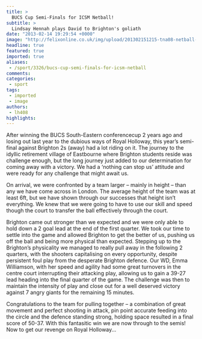 ```yaml
---
title: >
  BUCS Cup Semi-Finals for ICSM Netball!
subtitle: >
  Lindsay Hennah plays David to Brighton's goliath
date: "2013-02-14 19:29:54 +0000"
image: "http://felixonline.co.uk/img/upload/201302151215-tna08-netball-shot.jpg"
headline: true
featured: true
imported: true
aliases:
 - /sport/3326/bucs-cup-semi-finals-for-icsm-netball
comments:
categories:
 - sport
tags:
 - imported
 - image
authors:
 - lh408
highlights:
---
```


After winning the BUCS South-Eastern conferencecup 2 years ago and losing out last year to the dubious ways of Royal Holloway, this year’s semi-final against Brighton 2s (away) had a lot riding on it. The journey to the idyllic retirement village of Eastbourne where Brighton students reside was challenge enough, but the long journey just added to our determination for coming away with a victory. We had a ‘nothing can stop us’ attitude and were ready for any challenge that might await us.

On arrival, we were confronted by a team larger – mainly in height – than any we have come across in London. The average height of the team was at least 6ft, but we have shown through our successes that height isn’t everything. We knew that we were going to have to use our skill and speed though the court to transfer the ball effectively through the court.

Brighton came out stronger than we expected and we were only able to hold down a 2 goal lead at the end of the first quarter. We took our time to settle into the game and allowed Brighton to get the better of us, pushing us off the ball and being more physical than expected. Stepping up to the Brighton’s physicality we managed to really pull away in the following 2 quarters, with the shooters capitalising on every opportunity, despite persistent foul play from the desperate Brighton defence. Our WD, Emma Williamson, with her speed and agility had some great turnovers in the centre court interrupting their attacking play, allowing us to gain a 39-27 lead heading into the final quarter of the game. The challenge was then to maintain the intensity of play and close out for a well deserved victory against 7 angry giants for the remaining 15 minutes.

Congratulations to the team for pulling together – a combination of great movement and perfect shooting in attack, pin point accurate feeding into the circle and the defence standing strong, holding space resulted in a final score of 50-37. With this fantasitic win we are now through to the semis! Now to get our revenge on Royal Holloway...
